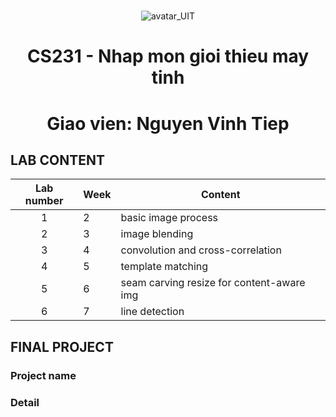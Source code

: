 # 
<p align="center">
    <img src="https://www.uit.edu.vn/sites/vi/files/banner_uit_0.png" title="avatar_UIT">
</p>

<h1 align="center">
  
  CS231 - Nhap mon gioi thieu may tinh
</h1>

<h1 align="center">
  Giao vien: Nguyen Vinh Tiep
</h1>

## LAB CONTENT
| Lab number | Week | Content |
| :---: | --- | --- |
| 1 | 2 | basic image process |
| 2 | 3 | image blending |
| 3 | 4 | convolution and cross-correlation |
| 4 | 5 | template matching |
| 5 | 6 | seam carving resize for content-aware img |
| 6 | 7 | line detection |

## FINAL PROJECT
### Project name
### Detail 
